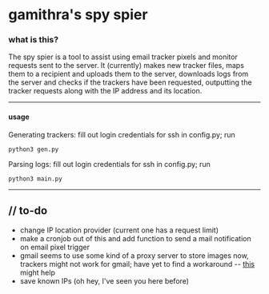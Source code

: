 # gamithra's spy spier

### what is this?
The spy spier is a tool to assist using email tracker pixels and monitor requests sent to the server. It (currently) makes new tracker files, maps them to a recipient and uploads them to the server, downloads logs from the server and checks if the trackers have been requested, outputting the tracker requests along with the IP address and its location.


----
#### usage
Generating trackers: fill out login credentials for ssh in config.py; run

    python3 gen.py

Parsing logs: fill out login credentials for ssh in config.py; run

    python3 main.py

----

## // to-do
* change IP location provider (current one has a request limit)
* make a cronjob out of this and add function to send a mail notification on email pixel trigger
* gmail seems to use some kind of a proxy server to store images now, trackers might not work for gmail; have yet to find a workaround -- [this](https://www.emailmarketingtipps.de/2013/12/07/gmails-image-caching-affects-email-marketing-heal-opens-tracking/) might help
* save known IPs (oh hey, I've seen you here before)
